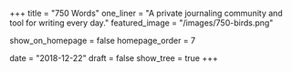 +++
title = "750 Words"
one_liner = "A private journaling community and tool for writing every day."
featured_image = "/images/750-birds.png"

show_on_homepage = false
homepage_order = 7

date = "2018-12-22"
draft = false
show_tree = true
+++
